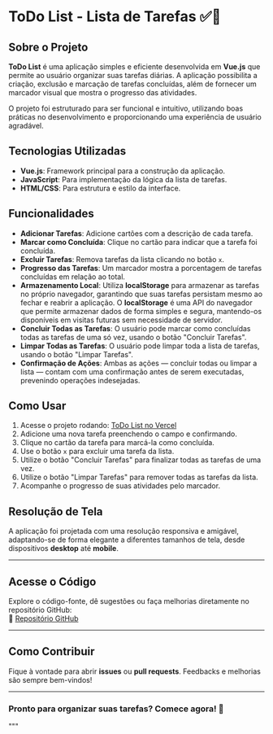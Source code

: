 # ToDo List - Lista de Tarefas ✅📍

## Sobre o Projeto  
**ToDo List** é uma aplicação simples e eficiente desenvolvida em **Vue.js** que permite ao usuário organizar suas tarefas diárias. A aplicação possibilita a criação, exclusão e marcação de tarefas concluídas, além de fornecer um marcador visual que mostra o progresso das atividades.  

O projeto foi estruturado para ser funcional e intuitivo, utilizando boas práticas no desenvolvimento e proporcionando uma experiência de usuário agradável.  

## Tecnologias Utilizadas  
- **Vue.js**: Framework principal para a construção da aplicação.  
- **JavaScript**: Para implementação da lógica da lista de tarefas.  
- **HTML/CSS**: Para estrutura e estilo da interface.  

## Funcionalidades  
- **Adicionar Tarefas**: Adicione cartões com a descrição de cada tarefa.  
- **Marcar como Concluída**: Clique no cartão para indicar que a tarefa foi concluída.  
- **Excluir Tarefas**: Remova tarefas da lista clicando no botão `x`.  
- **Progresso das Tarefas**: Um marcador mostra a porcentagem de tarefas concluídas em relação ao total.  
- **Armazenamento Local**: Utiliza **localStorage** para armazenar as tarefas no próprio navegador, garantindo que suas tarefas persistam mesmo ao fechar e reabrir a aplicação. O **localStorage** é uma API do navegador que permite armazenar dados de forma simples e segura, mantendo-os disponíveis em visitas futuras sem necessidade de servidor.  
- **Concluir Todas as Tarefas**: O usuário pode marcar como concluídas todas as tarefas de uma só vez, usando o botão "Concluir Tarefas".  
- **Limpar Todas as Tarefas**: O usuário pode limpar toda a lista de tarefas, usando o botão "Limpar Tarefas".  
- **Confirmação de Ações**: Ambas as ações — concluir todas ou limpar a lista — contam com uma confirmação antes de serem executadas, prevenindo operações indesejadas.  

## Como Usar  
1. Acesse o projeto rodando: [ToDo List no Vercel](https://todo-list-one-blue.vercel.app/)  
2. Adicione uma nova tarefa preenchendo o campo e confirmando.  
3. Clique no cartão da tarefa para marcá-la como concluída.  
4. Use o botão `x` para excluir uma tarefa da lista.  
5. Utilize o botão "Concluir Tarefas" para finalizar todas as tarefas de uma vez.  
6. Utilize o botão "Limpar Tarefas" para remover todas as tarefas da lista.  
7. Acompanhe o progresso de suas atividades pelo marcador.  

## Resolução de Tela  
A aplicação foi projetada com uma resolução responsiva e amigável, adaptando-se de forma elegante a diferentes tamanhos de tela, desde dispositivos **desktop** até **mobile**.

---

## Acesse o Código  
Explore o código-fonte, dê sugestões ou faça melhorias diretamente no repositório GitHub:  
🔗 [Repositório GitHub](https://github.com/Marcos-Monte/todo-list)  

---

## Como Contribuir  
Fique à vontade para abrir **issues** ou **pull requests**. Feedbacks e melhorias são sempre bem-vindos!  

---

### Pronto para organizar suas tarefas? Comece agora! 🚀  
"""